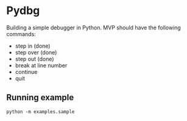 # Pydbg

Building a simple debugger in Python. MVP should have the following commands:
* step in (done)
* step over (done)
* step out (done)
* break at line number
* continue
* quit

## Running example
```
python -m examples.sample
```
